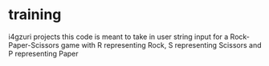 # training
i4gzuri projects
this code is meant to take in user string input for a Rock-Paper-Scissors game
with R representing Rock, S representing Scissors and P representing Paper
